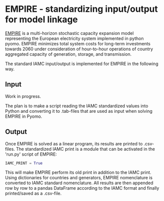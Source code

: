 # EMPIRE - standardizing input/output for model linkage

[EMPIRE](https://github.com/ntnuiotenergy/OpenEMPIRE) is a multi-horizon stochastic capacity expansion model representing the European electricity system implemented in python pyomo. EMPIRE minimizes total system costs for long-term investments towards 2060 under consideration of hour-to-hour operations of country aggregated capacity of generation, storage, and transmission. 

The standard IAMC input/output is implemented for EMPIRE in the following way.

## Input

Work in progress.

The plan is to make a script reading the IAMC standardized values into Python and converting it to .tab-files that are used as input when solving EMPIRE in Pyomo. 

## Output
Once EMPIRE is solved as a linear program, its results are printed to .csv-files. The standardized IAMC print is a module that can be activated in the 'run.py' script of EMPIRE:

```python
IAMC_PRINT = True
``` 

This will make EMPIRE perform its old print in addition to the IAMC print. Using dictionaries for countries and generators, EMPIRE nomenclature is converted to IAMC standard nomenclature. All results are then appended row by row to a pandas DataFrame according to the IAMC format and finally printed/saved as a .csv-file.
